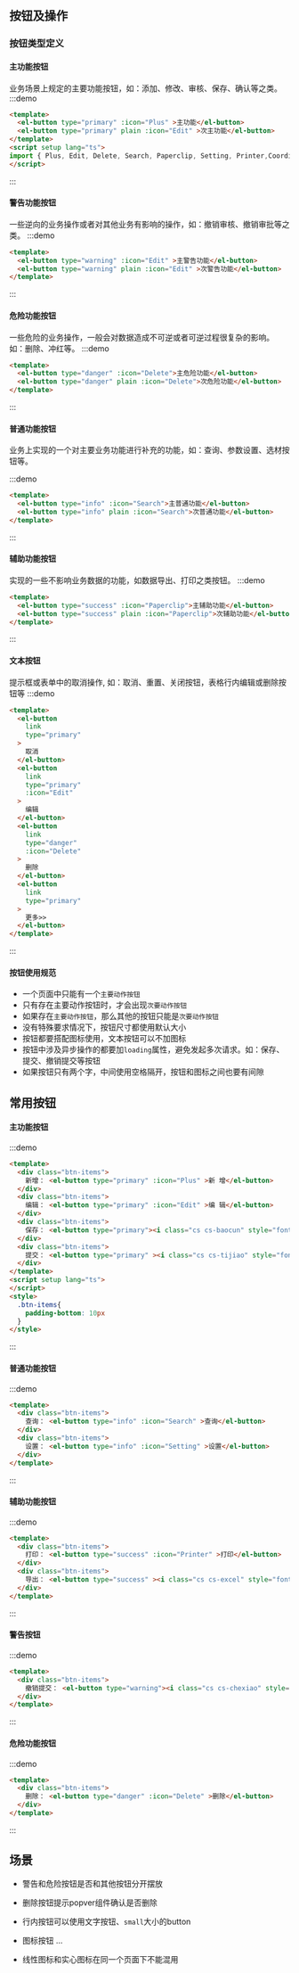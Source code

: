 ## 按钮及操作

### 按钮类型定义

#### 主功能按钮

业务场景上规定的主要功能按钮，如：添加、修改、审核、保存、确认等之类。
:::demo  
```html
<template>
  <el-button type="primary" :icon="Plus" >主功能</el-button>
  <el-button type="primary" plain :icon="Edit" >次主功能</el-button>
</template>
<script setup lang="ts">
import { Plus, Edit, Delete, Search, Paperclip, Setting, Printer,Coordinate } from '@element-plus/icons-vue'
</script>
```
:::

#### 警告功能按钮

一些逆向的业务操作或者对其他业务有影响的操作，如：撤销审核、撤销审批等之类。
:::demo  
```html
<template>
  <el-button type="warning" :icon="Edit" >主警告功能</el-button>
  <el-button type="warning" plain :icon="Edit" >次警告功能</el-button>
</template>
```
:::

#### 危险功能按钮

一些危险的业务操作，一般会对数据造成不可逆或者可逆过程很复杂的影响。 如：删除、冲红等。
:::demo  
```html
<template>
  <el-button type="danger" :icon="Delete">主危险功能</el-button>
  <el-button type="danger" plain :icon="Delete">次危险功能</el-button>
</template>
```
:::
#### 普通功能按钮

业务上实现的一个对主要业务功能进行补充的功能，如：查询、参数设置、选材按钮等。

:::demo  
```html
<template>
  <el-button type="info" :icon="Search">主普通功能</el-button>
  <el-button type="info" plain :icon="Search">次普通功能</el-button>
</template>
```
:::

#### 辅助功能按钮

实现的一些不影响业务数据的功能，如数据导出、打印之类按钮。
:::demo  
```html
<template>
  <el-button type="success" :icon="Paperclip">主辅助功能</el-button>
  <el-button type="success" plain :icon="Paperclip">次辅助功能</el-button>
</template>
```
:::
#### 文本按钮

提示框或表单中的取消操作, 如：取消、重置、关闭按钮，表格行内编辑或删除按钮等
:::demo  
```html
<template>
  <el-button
    link
    type="primary"
  >
    取消
  </el-button>
  <el-button
    link
    type="primary"
    :icon="Edit"
  >
    编辑
  </el-button>
  <el-button
    link
    type="danger"
    :icon="Delete"
  >
    删除
  </el-button>
  <el-button
    link
    type="primary"
  >
    更多>>
  </el-button>
</template>
```
:::
#### 按钮使用规范

- 一个页面中只能有一个`主要动作按钮`
- 只有存在主要动作按钮时，才会出现`次要动作按钮`
- 如果存在`主要动作按钮`，那么其他的按钮只能是`次要动作按钮`
- 没有特殊要求情况下，按钮尺寸都使用默认大小
- 按钮都要搭配图标使用，文本按钮可以不加图标
- 按钮中涉及异步操作的都要加`loading`属性，避免发起多次请求。如：保存、提交、撤销提交等按钮
- 如果按钮只有两个字，中间使用空格隔开，按钮和图标之间也要有间隙



## 常用按钮

#### 主功能按钮

:::demo  
```html
<template>
  <div class="btn-items">
    新增： <el-button type="primary" :icon="Plus" >新 增</el-button>
  </div>
  <div class="btn-items">
    编辑： <el-button type="primary" :icon="Edit" >编 辑</el-button>
  </div>
  <div class="btn-items">
    保存： <el-button type="primary"><i class="cs cs-baocun" style="font-size:14px"></i> &nbsp;保 存</el-button>
  </div>
  <div class="btn-items">
    提交： <el-button type="primary" ><i class="cs cs-tijiao" style="font-size:14px"></i> &nbsp;提 交</el-button>
  </div>
</template>
<script setup lang="ts">
</script>
<style>
  .btn-items{
    padding-bottom: 10px
  }
</style>
```
:::


#### 普通功能按钮

:::demo  
```html
<template>
  <div class="btn-items">
    查询： <el-button type="info" :icon="Search" >查询</el-button>
  </div>
  <div class="btn-items">
    设置： <el-button type="info" :icon="Setting" >设置</el-button>
  </div>
</template>
```
:::

#### 辅助功能按钮

:::demo  
```html
<template>
  <div class="btn-items">
    打印： <el-button type="success" :icon="Printer" >打印</el-button>
  </div>
  <div class="btn-items">
    导出： <el-button type="success" ><i class="cs cs-excel" style="font-size:14px"></i> &nbsp; 导出</el-button>
  </div>
</template>
```
:::

#### 警告按钮

:::demo  
```html
<template>
  <div class="btn-items">
    撤销提交： <el-button type="warning"><i class="cs cs-chexiao" style="font-size:14px"></i> &nbsp;撤销提交</el-button>
  </div>
</template>
```
:::

#### 危险功能按钮

:::demo  
```html
<template>
  <div class="btn-items">
    删除： <el-button type="danger" :icon="Delete" >删除</el-button>
  </div>
</template>
```
:::

## 场景

- 警告和危险按钮是否和其他按钮分开摆放

- 删除按钮提示popver组件确认是否删除

- 行内按钮可以使用文字按钮、`small`大小的button

- 图标按钮 ...

- 线性图标和实心图标在同一个页面下不能混用